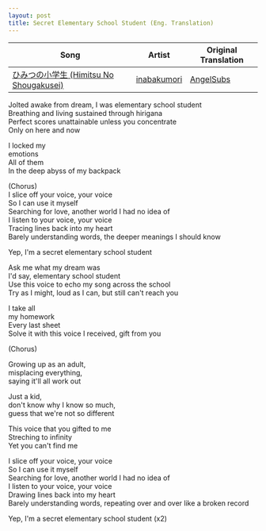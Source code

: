 ```yaml
---
layout: post
title: Secret Elementary School Student (Eng. Translation)
---
```


| Song | Artist | Original Translation |
| ---- | ------ | -------------------- |
| [ひみつの小学生 (Himitsu No Shougakusei)](https://youtube.com/watch?v=wdUCRDvFv3Q) | [inabakumori](https://www.youtube.com/channel/UCNElM45JypxqAR73RoUQ10g) | [AngelSubs](https://vocaloidlyrics.fandom.com/wiki/%E3%81%B2%E3%81%BF%E3%81%A4%E3%81%AE%E5%B0%8F%E5%AD%A6%E7%94%9F_(Himitsu_no_Shougakusei)) |

Jolted awake from dream, I was elementary school student\
Breathing and living sustained through hirigana\
Perfect scores unattainable unless you concentrate\
Only on here and now

I locked my\
emotions\
All of them\
In the deep abyss of my backpack

(Chorus)\
I slice off your voice, your voice\
So I can use it myself\
Searching for love, another world I had no idea of\
I listen to your voice, your voice\
Tracing lines back into my heart\
Barely understanding words, the deeper meanings I should know

Yep, I'm a secret elementary school student

Ask me what my dream was\
I'd say, elementary school student\
Use this voice to echo my song across the school\
Try as I might, loud as I can, but still can't reach you

I take all\
my homework\
Every last sheet\
Solve it with this voice I received, gift from you

(Chorus)

Growing up as an adult,\
misplacing everything,\
saying it'll all work out

Just a kid,\
don't know why I know so much,\
guess that we're not so different

This voice that you gifted to me\
Streching to infinity\
Yet you can't find me

I slice off your voice, your voice\
So I can use it myself\
Searching for love, another world I had no idea of\
I listen to your voice, your voice\
Drawing lines back into my heart\
Barely understanding words, repeating over and over like a broken record

Yep, I'm a secret elementary school student (x2)
